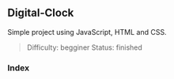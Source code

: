 ## Digital-Clock
Simple project using JavaScript, HTML and CSS.

> Difficulty: begginer
> Status: finished

### Index


